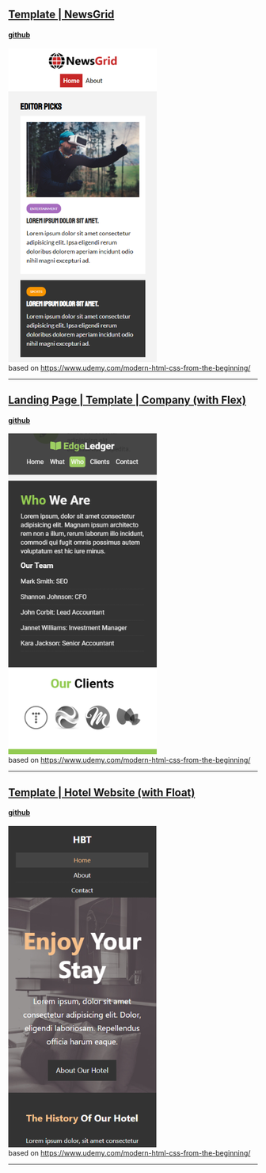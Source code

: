 ## <a href="https://ilyakozak.github.io/css-templates/newsgrid/"> Template | NewsGrid </a>

#### <a href="https://github.com/IlyaKozak/css-templates/tree/master/newsgrid"> github </a>

<a href="https://ilyakozak.github.io/css-templates/newsgrid/"><img src="newsgrid.png" width="300"/></a><br />
based on https://www.udemy.com/modern-html-css-from-the-beginning/

---

## <a href="https://ilyakozak.github.io/css-templates/lp-template-company%20(with%20flex)/"> Landing Page | Template | Company (with Flex) </a>

#### <a href="https://github.com/IlyaKozak/css-templates/tree/master/lp-template-company%20(with%20flex)"> github </a>

<a href="https://ilyakozak.github.io/css-templates/lp-template-company%20(with%20flex)/"><img src="lp-template-company.png" width="300"/></a><br />
based on https://www.udemy.com/modern-html-css-from-the-beginning/

---

## <a href="https://ilyakozak.github.io/css-templates/template-hotel-website%20(with%20float)"> Template | Hotel Website (with Float) </a>

#### <a href="https://github.com/IlyaKozak/css-templates/tree/master/template-hotel-website%20(with%20float)"> github </a>

<a href="https://ilyakozak.github.io/css-templates/template-hotel-website%20(with%20float)"><img src="template-hotel-website.png" width="300"/></a><br />
based on https://www.udemy.com/modern-html-css-from-the-beginning/

---
